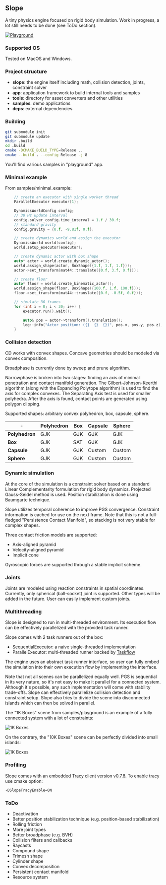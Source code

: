 ## Slope

A tiny physics engine focused on rigid body simulation. 
Work in progress, a lot still needs to be done (see ToDo section).

[![Playground](https://i.imgur.com/9EqwEdo.png)](https://youtu.be/Co2f-l-V3jM "Slope Playground")

### Supported OS
Tested on MacOS and Windows.

### Project structure
* **slope**: the engine itself including math, collision detection, joints, constraint solver
* **app**: application framework to build internal tools and samples
* **tools**: directory for asset converters and other utilities
* **samples**: demo applications
* **deps**: external dependencies

### Building
```bash
git submodule init
git submodule update
mkdir .build
cd .build
cmake -DCMAKE_BUILD_TYPE=Release ..
cmake --build . --config Release -j 8
```
You'll find various samples in "playground" app.

### Minimal example
From samples/minimal_example:
```c++
    // create an executor with single worker thread
    ParallelExecutor executor(1);

    DynamicsWorldConfig config;
    // 30 Hz update interval
    config.solver_config.time_interval = 1.f / 30.f;
    // standard gravity
    config.gravity = {0.f, -9.81f, 0.f};

    // create dynamics world and assign the executor
    DynamicsWorld world(config);
    world.setup_executor(executor);

    // create dynamic actor with box shape
    auto* actor = world.create_dynamic_actor();
    world.assign_shape(actor, BoxShape({1.f, 1.f, 1.f}));
    actor->set_transform(mat44::translate({0.f, 3.f, 0.f}));

    // create floor
    auto* floor = world.create_kinematic_actor();
    world.assign_shape(floor, BoxShape({100.f, 1.f, 100.f}));
    floor->set_transform(mat44::translate({0.f, -0.5f, 0.f}));

    // simulate 30 frames
    for (int i = 0; i < 30; i++) {
        executor.run().wait();

        auto& pos = actor->transform().translation();
        log::info("Actor position: ({}  {}  {})", pos.x, pos.y, pos.z);
    }
```

### Collision detection
CD works with convex shapes. Concave geometries should be modeled via convex composition.

Broadphase is currently done by sweep and prune algorithm.

Narrowphase is broken into two stages: finding an axis of minimal penetration and contact manifold generation.
The Gilbert-Johnson-Keerthi algorithm (along with the Expanding Polytope algorithm) is used to find the axis for complex convexes.
The Separating Axis test is used for smaller polyhedra.
After the axis is found, contact points are generated using polygon clipping.

Supported shapes: arbitrary convex polyhedron, box, capsule, sphere.

|-             |Polyhedron|Box|Capsule|Sphere|
|---           |---       |---|---    |---   |
|**Polyhedron**|GJK|GJK|GJK|GJK|
|**Box**|GJK|SAT|GJK|GJK|
|**Capsule**|GJK|GJK|Custom|Custom|
|**Sphere**|GJK|GJK|Custom|Custom|

### Dynamic simulation
At the core of the simulation is a constraint solver 
based on a standard Linear Complementarity formulation for rigid body dynamics. 
Projected Gauss-Seidel method is used. Position stabilization is done using Baumgarte technique. 

Slope utilizes temporal coherence to improve PGS convergence. 
Constraint information is cached for use on the next frame. 
Note that this is not a full-fledged "Persistence Contact Manifold", 
so stacking is not very stable for complex shapes.

Three contact friction models are supported:
* Axis-aligned pyramid
* Velocity-aligned pyramid
* Implicit cone

Gyroscopic forces are supported through a stable implicit scheme.

### Joints

Joints are modeled using reaction constraints in spatial coordinates.
Currently, only spherical (ball-socket) joint is supported. 
Other types will be added in the future. User can easily implement custom joints.

### Multithreading
Slope is designed to run in multi-threaded environment.
Its execution flow can be effectively parallelized with the provided task runner.

Slope comes with 2 task runners out of the box:
- SequentialExecutor: a naive single-threaded implementation
- ParallelExecutor: multi-threaded runner backed by [Taskflow](https://github.com/taskflow/taskflow)

The engine uses an abstract task runner interface,
so user can fully embed the simulation into their own execution flow by implementing the interface.

Note that not all scenes can be parallelized equally well.
PGS is sequential in its very nature, so it's not easy to make it parallel for a connected system.
Although it's possible, any such implementation will come with stability trade-offs.
Slope can effectively parallelize collision detection and constraint setup. 
Slope also tries to divide the scene into disconnected islands which can then be solved in parallel.

The "1K Boxes" scene from samples/playground 
is an example of a fully connected system with a lot of constraints:

![1K Boxes](https://i.imgur.com/fCWtpvb.png)

On the contrary, the "10K Boxes" scene 
can be perfectly divided into small islands:

![1K Boxes](https://i.imgur.com/xaI5Nob.png)

### Profiling

Slope comes with an embedded [Tracy](https://github.com/wolfpld/tracy) 
client version [v0.7.8](https://github.com/wolfpld/tracy/releases/tag/v0.7.8). 
To enable tracy use cmake option:
```bash
-DSlopeTracyEnable=ON
```

### ToDo
- Deactivation
- Better position stabilization technique (e.g. position-based stabilization)
- Rolling friction
- More joint types
- Better broadphase (e.g. BVH)
- Collision filters and callbacks
- Raycasts
- Compound shape
- Trimesh shape
- Cylinder shape
- Convex decomposition
- Persistent contact manifold
- Resource system
